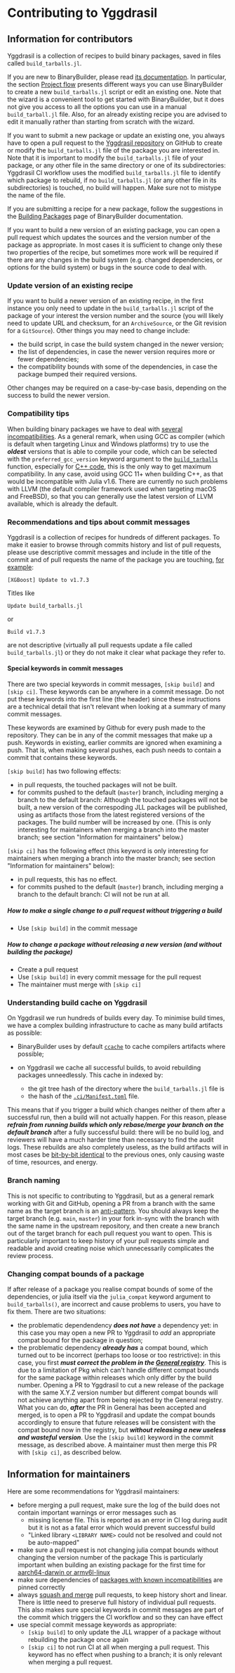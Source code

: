 # Contributing to Yggdrasil

## Information for contributors

Yggdrasil is a collection of recipes to build binary packages, saved in files called `build_tarballs.jl`.

If you are new to BinaryBuilder, please read [its documentation](https://docs.binarybuilder.org/stable/).
In particular, the section [Project flow](https://docs.binarybuilder.org/stable/#Project-flow) presents different ways you can use BinaryBuilder to create a new `build_tarballs.jl` script or edit an existing one.
Note that the wizard is a convenient tool to get started with BinaryBuilder, but it does not give you access to all the options you can use in a manual `build_tarball.jl` file.
Also, for an already existing recipe you are advised to edit it manually rather than starting from scratch with the wizard.

If you want to submit a new package or update an existing one, you always have to open a pull request to the [Yggdrasil repository](https://github.com/JuliaPackaging/Yggdrasil/) on GitHub to create or modify the `build_tarballs.jl` file of the package you are interested in.
Note that it is important to modify the `build_tarballs.jl` file of your package, or any other file in the same directory or one of its subdirectories: Yggdrasil CI workflow uses the modified `build_tarballs.jl` file to identify which package to rebuild, if no `build_tarballs.jl` (or any other file in its subdirectories) is touched, no build will happen.
Make sure not to mistype the name of the file.

If you are submitting a recipe for a new package, follow the suggestions in the [Building Packages](https://docs.binarybuilder.org/stable/building/) page of BinaryBuilder documentation.

If you want to build a new version of an existing package, you can open a pull request which updates the sources and the version number of the package as appropriate.
In most cases it is sufficient to change only these two properties of the recipe, but sometimes more work will be required if there are any changes in the build system (e.g. changed dependencies, or options for the build system) or bugs in the source code to deal with.

### Update version of an existing recipe

If you want to build a newer version of an existing recipe, in the first instance you only need to update in the `build_tarballs.jl` script of the package of your interest the version number and the source (you will likely need to update URL and checksum, for an `ArchiveSource`, or the Git revision for a `GitSource`).
Other things you may need to change include:

* the build script, in case the build system changed in the newer version;
* the list of dependencies, in case the newer version requires more or fewer dependencies;
* the compatibility bounds with some of the dependencies, in case the package bumped their required versions.

Other changes may be required on a case-by-case basis, depending on the success to build the newer version.

### Compatibility tips

When building binary packages we have to deal with [several incompatibilities](https://docs.binarybuilder.org/stable/tricksy_gotchas/).
As a general remark, when using GCC as compiler (which is default when targeting Linux and Windows platforms) try to use the ***oldest*** versions that is able to compile your code, which can be selected with the `preferred_gcc_version` keyword argument to the [`build_tarballs`](https://docs.binarybuilder.org/stable/reference/#BinaryBuilder.build_tarballs) function, especially for [C++ code](https://gcc.gnu.org/onlinedocs/libstdc++/manual/abi.html), this is the only way to get maximum compatibility.
In any case, avoid using GCC 11+ when building C++, as that would be incompatible with Julia v1.6.
There are currently no such problems with LLVM (the default compiler framework used when targeting macOS and FreeBSD), so that you can generally use the latest version of LLVM available, which is already the default.

### Recommendations and tips about commit messages

Yggdrasil is a collection of recipes for hundreds of different packages.
To make it easier to browse through commits history and list of pull requests, please use descriptive commit messages and include in the title of the commit and of pull requests the name of the package you are touching, [for example](https://github.com/JuliaPackaging/Yggdrasil/pull/6074):

```
[XGBoost] Update to v1.7.3
```

Titles like

```
Update build_tarballs.jl
```

or

```
Build v1.7.3
```

are not descriptive (virtually all pull requests update a file called `build_tarballs.jl`) or they do not make it clear what package they refer to.

#### Special keywords in commit messages

There are two special keywords in commit messages, `[skip build]` and `[skip ci]`. These keywords can be anywhere in a commit message. Do not put these keywords into the first line (the header) since these instructions are a technical detail that isn't relevant when looking at a summary of many commit messages.

These keywords are examined by Github for every push made to the repository. They can be in any of the commit messages that make up a push. Keywords in existing, earlier commits are ignored when examining a push. That is, when making several pushes, each push needs to contain a commit that contains these keywords.
 
`[skip build]` has two following effects:
* in pull requests, the touched packages will not be built.
* for commits pushed to the default (`master`) branch, including merging a branch to the default branch: Although the touched packages will not be built, a new version of the correspoding JLL packages will be published, using as artifacts those from the latest registered versions of the packages. The build number will be increased by one. (This is only interesting for maintainers when merging a branch into the master branch; see section "Information for maintainers" below.)

`[skip ci]` has the following effect (this keyword is only interesting for maintainers when merging a branch into the master branch; see section "Information for maintainers" below):
* in pull requests, this has no effect.
* for commits pushed to the default (`master`) branch, including merging a branch to the default branch: CI will not be run at all.

##### How to make a single change to a pull request without triggering a build

* Use `[skip build]` in the commit message

##### How to change a package without releasing a new version (and without building the package)

* Create a pull request
* Use `[skip build]` in every commit message for the pull request
* The maintainer must merge with `[skip ci]`


### Understanding build cache on Yggdrasil

On Yggdrasil we run hundreds of builds every day.
To minimise build times, we have a complex building infrastructure to cache as many build artifacts as possible:

* BinaryBuilder uses by default [`ccache`](https://ccache.dev/) to cache compilers artifacts where possible;
* on Yggdrasil we cache all successful builds, to avoid rebuilding packages unneedlessly.
  This cache in indexed by:

  * the git tree hash of the directory where the `build_tarballs.jl` file is
  * the hash of the [`.ci/Manifest.toml`](.ci/Manifest.toml) file.

This means that if you trigger a build which changes neither of them after a successful run, then a build will not actually happen.
For this reason, please ***refrain from running builds which only rebase/merge your branch on the default branch*** after a fully successful build: there will be no build log, and reviewers will have a much harder time than necessary to find the audit logs.
These rebuilds are also completely useless, as the build artifacts will in most cases be [bit-by-bit identical](https://docs.binarybuilder.org/stable/#Reproducibility) to the previous ones, only causing waste of time, resources, and energy.

### Branch naming

This is not specific to contributing to Yggdrasil, but as a general remark working with Git and GitHub, opening a PR from a branch with the same name as the target branch is an [anti-pattern](https://blog.jasonmeridth.com/posts/do-not-issue-pull-requests-from-your-master-branch/).
You should always keep the target branch (e.g. `main`, `master`) in your fork in-sync with the branch with the same name in the upstream repository, and then create a new branch out of the target branch for each pull request you want to open.
This is particularly important to keep history of your pull requests simple and readable and avoid creating noise which unnecessarily complicates the review process.

### Changing compat bounds of a package

If after release of a package you realise compat bounds of some of the dependencies, or julia itself via the `julia_compat` keyword argument to `build_tarballs()`, are incorrect and cause problems to users, you have to fix them.
There are two situations:

* the problematic dependendency _**does not have**_ a dependency yet: in this case you may open a new PR to Yggdrasil to _add_ an appropriate compat bound for the package in question;
* the problematic dependency _**already has**_ a compat bound, which turned out to be incorrect (perhaps too loose or too restrictive): in this case, you first _**must correct the problem in the [General registry](https://github.com/JuliaRegistries/General)**_.
  This is due to a limitation of Pkg which can't handle different compat bounds for the same package within releases which only differ by the build number.
  Opening a PR to Yggdrasil to cut a new release of the package with the same X.Y.Z version number but different compat bounds will not achieve anything apart from being rejected by the General registry.
  What you can do, _**after**_ the PR in General has been accepted and merged, is to open a PR to Yggdrasil and update the compat bounds accordingly to ensure that future releases will be consistent with the compat bound now in the registry, but _**without releasing a new useless and wasteful version**_.
  Use the `[skip build]` keyword in the commit message, as described above.
  A maintainer must then merge this PR with `[skip ci]`, as described below.

## Information for maintainers

Here are some recommendations for Yggdrasil maintainers:

* before merging a pull request, make sure the log of the build does not contain important warnings or error messages such as
  * missing license file.  This is reported as an error in CI log during audit but it is not as a fatal error which would prevent successful build
  * "Linked library `<LIBRARY NAME>` could not be resolved and could not be auto-mapped"
* make sure a pull request is not changing julia compat bounds without changing the version number of the package
  This is particularly important when building an existing package for the first time for [aarch64-darwin or armv6l-linux](https://github.com/JuliaPackaging/Yggdrasil/issues/2763)
* make sure dependencies of [packages with known incompatibilities](https://github.com/JuliaPackaging/Yggdrasil/issues/3024) are pinned correctly
* always [squash and merge](https://docs.github.com/en/pull-requests/collaborating-with-pull-requests/incorporating-changes-from-a-pull-request/about-pull-request-merges#squash-and-merge-your-commits) pull requests, to keep history short and linear.
  There is little need to preserve full history of individual pull requests.
  This also makes sure special keywords in commit messages are part of the commit which triggers the CI workflow and so they can have effect
* use special commit message keywords as appropriate:
  * `[skip build]` to only update the JLL wrapper of a package without rebuilding the package once again
  * `[skip ci]` to not run CI at all when merging a pull request. This keyword has no effect when pushing to a branch; it is only relevant when merging a pull request.
